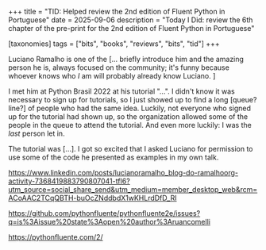 +++
title = "TID: Helped review the 2nd edition of Fluent Python in Portuguese"
date = 2025-09-06
description = "Today I Did: review the 6th chapter of the pre-print for the 2nd edition of Fluent Python in Portuguese"

[taxonomies]
tags = ["bits", "books", "reviews", "bits", "tid"]
+++

Luciano Ramalho is one of the [... briefly introduce him and the amazing person he is, always focused on the community; it's funny because whoever knows who _I_ am will probably already know Luciano. ]

I met him at Python Brasil 2022 at his tutorial "...". I didn't know it was necessary to sign up for tutorials, so I just showed up to find a long [queue? line?] of people who had the same idea. Luckily, not everyone who signed up for the tutorial had shown up, so the organization allowed some of the people in the queue to attend the tutorial. And even more luckily: I was the _last_ person let in.

The tutorial was [...]. I got so excited that I asked Luciano for permission to use some of the code he presented as examples in my own talk.

https://www.linkedin.com/posts/lucianoramalho_blog-do-ramalhoorg-activity-7368419883790807041-tfI6?utm_source=social_share_send&utm_medium=member_desktop_web&rcm=ACoAAC2TCqQBTH-buOcZNddbdX1wKHLrdDfD_RI

https://github.com/pythonfluente/pythonfluente2e/issues?q=is%3Aissue%20state%3Aopen%20author%3Aruancomelli

https://pythonfluente.com/2/
<!-- TODO: find version in English to share here -->